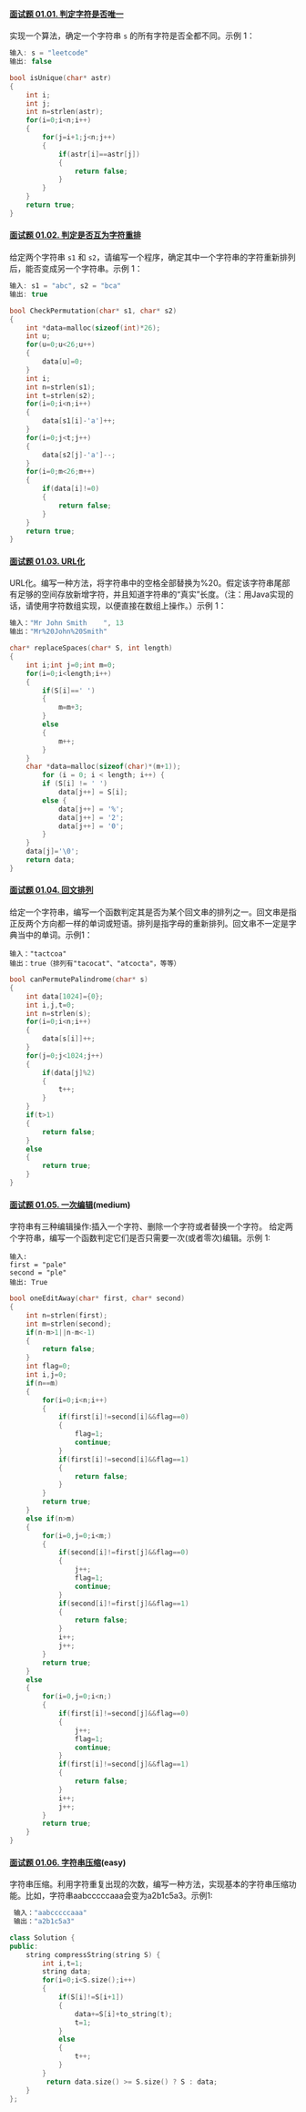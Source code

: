 #### [面试题 01.01. 判定字符是否唯一](https://leetcode-cn.com/problems/is-unique-lcci/)

实现一个算法，确定一个字符串 `s` 的所有字符是否全都不同。示例 1：

```c
输入: s = "leetcode"
输出: false 
```

```c
bool isUnique(char* astr)
{
    int i;
    int j;
    int n=strlen(astr);
    for(i=0;i<n;i++)
    {
        for(j=i+1;j<n;j++)
        {
            if(astr[i]==astr[j])
            {
                return false;
            }
        }
    }
    return true;   
}
```

#### [面试题 01.02. 判定是否互为字符重排](https://leetcode-cn.com/problems/check-permutation-lcci/)

给定两个字符串 `s1` 和 `s2`，请编写一个程序，确定其中一个字符串的字符重新排列后，能否变成另一个字符串。示例 1：

```c
输入: s1 = "abc", s2 = "bca"
输出: true 
```

```c
bool CheckPermutation(char* s1, char* s2)
{
    int *data=malloc(sizeof(int)*26);
    int u;
    for(u=0;u<26;u++)
    {
        data[u]=0;
    }
    int i;
    int n=strlen(s1);
    int t=strlen(s2);
    for(i=0;i<n;i++)
    {
        data[s1[i]-'a']++;
    }
    for(i=0;j<t;j++)
    {
        data[s2[j]-'a']--;
    }
    for(i=0;m<26;m++)
    {
        if(data[i]!=0)
        {
            return false;
        }
    }
    return true;
}
```

#### [面试题 01.03. URL化](https://leetcode-cn.com/problems/string-to-url-lcci/)

URL化。编写一种方法，将字符串中的空格全部替换为%20。假定该字符串尾部有足够的空间存放新增字符，并且知道字符串的“真实”长度。（注：用Java实现的话，请使用字符数组实现，以便直接在数组上操作。）示例 1：

```c
输入："Mr John Smith    ", 13
输出："Mr%20John%20Smith"
```

```c
char* replaceSpaces(char* S, int length)
{
    int i;int j=0;int m=0;
    for(i=0;i<length;i++)
    {
        if(S[i]==' ')
        {
            m=m+3;
        }
        else
        {
            m++;
        }
    } 
    char *data=malloc(sizeof(char)*(m+1));
        for (i = 0; i < length; i++) {
        if (S[i] != ' ')
            data[j++] = S[i];
        else {
            data[j++] = '%';
            data[j++] = '2';
            data[j++] = '0';
        }
    }
    data[j]='\0';
    return data;
}
```

#### [面试题 01.04. 回文排列](https://leetcode-cn.com/problems/palindrome-permutation-lcci/)

给定一个字符串，编写一个函数判定其是否为某个回文串的排列之一。回文串是指正反两个方向都一样的单词或短语。排列是指字母的重新排列。回文串不一定是字典当中的单词。示例1：

```
输入："tactcoa"
输出：true（排列有"tacocat"、"atcocta"，等等）
```

```c
bool canPermutePalindrome(char* s)
{
    int data[1024]={0};
    int i,j,t=0;
    int n=strlen(s);
    for(i=0;i<n;i++)
    {
        data[s[i]]++;
    }
    for(j=0;j<1024;j++)
    {
        if(data[j]%2)
        {
            t++;
        }
    }
    if(t>1)
    {
        return false;
    }
    else
    {
        return true;
    }
}
```
#### [面试题 01.05. 一次编辑](https://leetcode-cn.com/problems/one-away-lcci/)(medium)

字符串有三种编辑操作:插入一个字符、删除一个字符或者替换一个字符。 给定两个字符串，编写一个函数判定它们是否只需要一次(或者零次)编辑。示例 1:

```
输入: 
first = "pale"
second = "ple"
输出: True
```

```c
bool oneEditAway(char* first, char* second)
{
    int n=strlen(first);
    int m=strlen(second);
    if(n-m>1||n-m<-1)
    {
        return false;
    }
    int flag=0;
    int i,j=0;
    if(n==m)
    {
        for(i=0;i<n;i++)
        {
            if(first[i]!=second[i]&&flag==0)
            {
                flag=1;
                continue;
            }
            if(first[i]!=second[i]&&flag==1)
            {
                return false;
            }
        }
        return true;
    }   
    else if(n>m)
    {
        for(i=0,j=0;i<m;)
        {
            if(second[i]!=first[j]&&flag==0)
            {
                j++;
                flag=1;
                continue;
            }
            if(second[i]!=first[j]&&flag==1)
            {
                return false;
            }
            i++;
            j++;
        }
        return true;
    }   
    else
    {
        for(i=0,j=0;i<n;)
        {
            if(first[i]!=second[j]&&flag==0)
            {
                j++;
                flag=1;
                continue;
            }
            if(first[i]!=second[j]&&flag==1)
            {
                return false;
            }
            i++;
            j++;
        }
        return true;
    }
}
```

#### [面试题 01.06. 字符串压缩](https://leetcode-cn.com/problems/compress-string-lcci/)(easy)

字符串压缩。利用字符重复出现的次数，编写一种方法，实现基本的字符串压缩功能。比如，字符串aabcccccaaa会变为a2b1c5a3。示例1:

```c
 输入："aabcccccaaa"
 输出："a2b1c5a3"
```

```c++
class Solution {
public:
    string compressString(string S) {
        int i,t=1;
        string data;
        for(i=0;i<S.size();i++)
        {
            if(S[i]!=S[i+1])
            {
                data+=S[i]+to_string(t);
                t=1;
            }
            else
            {
                t++;
            }
        }
         return data.size() >= S.size() ? S : data;
    }
};
```



